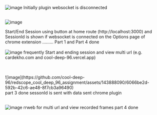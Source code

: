 ![image](https://github.com/cool-deep-96/redscope_cool_deep_96_assignment/assets/143888090/c0498a55-eeb7-46fb-8dbc-6fbb0023eebc)
Initially plugin websocket is disconnected
<br>
<br>


![image](https://github.com/cool-deep-96/redscope_cool_deep_96_assignment/assets/143888090/093e05e6-6da8-4186-ba33-8586e9c9871d)

Start/End  Session using button at home route (http://localhost:3000) and  SessionId is shown if websocket is connected on the Options page of chrome extension
.........
Part 1 and Part 4 done
<br>
<br>
![image](https://github.com/cool-deep-96/redscope_cool_deep_96_assignment/assets/143888090/02e24158-f935-466f-9dbc-d5b1f46660d6)
frequently Start and ending session and view multi url (e.g. cardekho.com and cool-deep-96.vercel.app)

<br>
<br>
![image](https://github.com/cool-deep-96/redscope_cool_deep_96_assignment/assets/143888090/6066be2d-592b-42c6-ae48-8f7cb3a96490)
<br>
part 3 done sessonId is sent with data sent chrome plugin

<br>
<br>

![image](https://github.com/cool-deep-96/redscope_cool_deep_96_assignment/assets/143888090/ad25005f-e031-46ac-af56-93d561487389)
rrweb for multi url and view recorded frames 
part 4 done 

<br>
<br>

